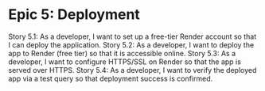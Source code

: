 # Epic 5: Deployment

Story 5.1: As a developer, I want to set up a free-tier Render account so that I can deploy the application.
Story 5.2: As a developer, I want to deploy the app to Render (free tier) so that it is accessible online.
Story 5.3: As a developer, I want to configure HTTPS/SSL on Render so that the app is served over HTTPS.
Story 5.4: As a developer, I want to verify the deployed app via a test query so that deployment success is confirmed. 